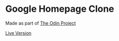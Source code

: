 # Google Homepage Clone

Made as part of [The Odin Project](https://www.theodinproject.com/)

[Live Version](https://jvfe.github.io/google-homepage/)

